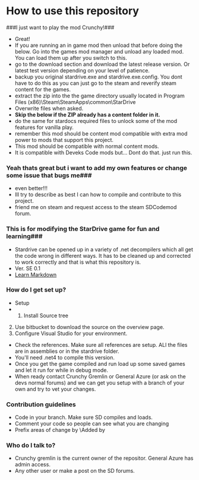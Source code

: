 # How to use this repository #

###I just want to play the mod Crunchy!###

* Great!
* If you are running an in game mod then unload that before doing the below. Go into the games mod manager and unload any loaded mod. You can load them up after you switch to this.
* go to the download section and download the latest release version. Or latest test version depending on your level of patience.
* backup you original stardrive.exe and stardrive.exe.config. You dont have to do this as you can just go to the steam and reverify steam content for the games.
* extract the zip into the the game directory usually located in Program Files (x86)\Steam\SteamApps\common\StarDrive
* Overwrite files when asked.
* **Skip the below if the ZIP already has a content folder in it.**
* do the same for stardocs required files to unlock some of the mod features for vanilla play.
* remember this mod should be content mod compatible with extra mod power to mods that support this project.
* This mod should be compatible with normal content mods. 
* It is compatible with Deveks Code mods but... Dont do that. just run this.


### Yeah thats great but i want to add my own features or change some issue that bugs me###
* even better!!!
* Ill try to describe as best I can how to compile and contribute to this project.
* friend me on steam and request access to the steam SDCodemod forum.

### This is for modifying the StarDrive game for fun and learning###

* Stardrive can be opened up in a variety of .net decompilers which all get the code wrong in different ways. It has to be cleaned up and corrected to work correctly and that is what this repository is.
* Ver. SE 0.1
* [Learn Markdown](https://bitbucket.org/tutorials/markdowndemo)

### How do I get set up? ###

* Setup
* 1. Install Source tree
2. Use bitbucket to download the source on the overview page.
3. Configure Visual Studio for your environment.
* Check the references. Make sure all references are setup. ALl the files are in assemblies or in the stardrive folder.
* You'll need .net4 to compile this version.
* Once you get the game compiled and run load up some saved games and let it run for while in debug mode.
* When ready contact Crunchy Gremlin or General Azure (or ask on the devs normal forums) and we can get you setup with a branch of your own and try to vet your changes.

### Contribution guidelines ###

* Code in your branch. Make sure SD compiles and loads.
* Comment your code so people can see what you are changing
* Prefix areas of change by \\Added by <your Alias> <whatever changes>

### Who do I talk to? ###

* Crunchy gremlin is the current owner of the repositor. General Azure has admin access.
* Any other user or make a post on the SD forums.